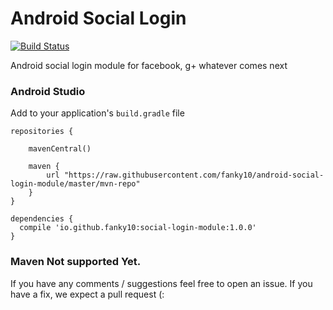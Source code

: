 # Android Social Login

[![Build Status](https://travis-ci.org/fanky10/android-social-login-module.svg?branch=master)](https://travis-ci.org/fanky10/android-social-login-module)

Android social login module for facebook, g+ whatever comes next

### Android Studio

Add to your application's `build.gradle` file

```
repositories {

    mavenCentral()

    maven {
        url "https://raw.githubusercontent.com/fanky10/android-social-login-module/master/mvn-repo"
    }
}

dependencies {
  compile 'io.github.fanky10:social-login-module:1.0.0'
}
```

### Maven Not supported Yet.

If you have any comments / suggestions feel free to open an issue.
If you have a fix, we expect a pull request (: